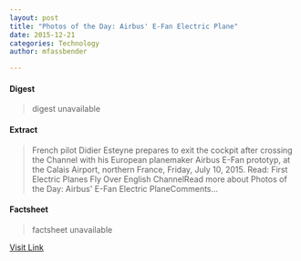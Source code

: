 ```yaml
---
layout: post
title: "Photos of the Day: Airbus' E-Fan Electric Plane"
date: 2015-12-21
categories: Technology
author: mfassbender

---
```



#### Digest
>digest unavailable

#### Extract
>French pilot Didier Esteyne prepares to exit the cockpit after crossing the Channel with his European planemaker Airbus E-Fan prototyp, at the Calais Airport, northern France, Friday, July 10, 2015. Read: First Electric Planes Fly Over English ChannelRead more about Photos of the Day: Airbus&#039; E-Fan Electric PlaneComments...

#### Factsheet
>factsheet unavailable

[Visit Link](http://www.pddnet.com/news/2015/07/photos-day-airbus-e-fan-electric-plane)


